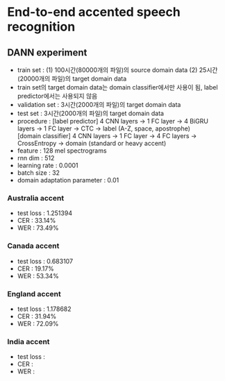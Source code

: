 # End-to-end accented speech recognition
## DANN experiment
- train set : (1) 100시간(80000개의 파일)의 source domain data (2) 25시간(20000개의 파일)의 target domain data  
- train set의 target domain data는 domain classifier에서만 사용이 됨, label predictor에서는 사용되지 않음  
- validation set : 3시간(2000개의 파일)의 target domain data  
- test set : 3시간(2000개의 파일)의 target domain data  
- procedure : [label predictor] 4 CNN layers -> 1 FC layer -> 4 BiGRU layers -> 1 FC layer -> CTC -> label (A-Z, space, apostrophe)  
              [domain classifier] 4 CNN layers -> 1 FC layer -> 4 FC layers -> CrossEntropy -> domain (standard or heavy accent)  
- feature : 128 mel spectrograms  
- rnn dim : 512  
- learning rate : 0.0001  
- batch size : 32  
- domain adaptation parameter : 0.01  

### Australia accent
- test loss : 1.251394  
- CER : 33.14%  
- WER : 73.49%  

### Canada accent
- test loss : 0.683107  
- CER : 19.17%  
- WER : 53.34%  

### England accent
- test loss : 1.178682  
- CER : 31.94%  
- WER : 72.09%   

### India accent
- test loss : 
- CER :  
- WER : 